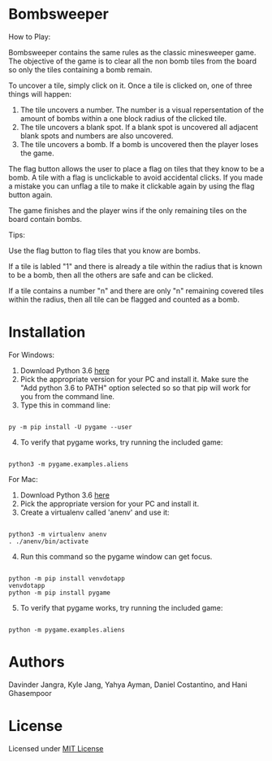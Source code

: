 # Bombsweeper

How to Play:

Bombsweeper contains the same rules as the classic minesweeper game.  The objective of the game is to clear all the non bomb tiles from the board so only the tiles containing a bomb remain.

To uncover a tile, simply click on it.  Once a tile is clicked on, one of three things will happen: 
1. The tile uncovers a number.  The number is a visual repersentation of the amount of bombs within a one block radius of the clicked tile.
2. The tile uncovers a blank spot.  If a blank spot is uncovered all adjacent blank spots and numbers are also uncovered.
3. The tile uncovers a bomb.  If a bomb is uncovered then the player loses the game.

The flag button allows the user to place a flag on tiles that they know to be a bomb.  A tile with a flag is unclickable to avoid accidental clicks.  If you made a mistake you can unflag a tile to make it clickable again by using the flag button again.

The game finishes and the player wins if the only remaining tiles on the board contain bombs.

Tips: 

Use the flag button to flag tiles that you know are bombs.

If a tile is labled "1" and there is already a tile within the radius that is known to be a bomb, then all the others are safe and can be clicked.

If a tile contains a number "n" and there are only "n" remaining covered tiles within the radius, then all tile can be flagged and counted as a bomb.

# Installation
For Windows:
1. Download Python 3.6 [here](https://www.python.org/downloads/release/python-368/)
2. Pick the appropriate version for your PC and install it. Make sure the "Add python 3.6 to PATH" option selected so so that pip will work for you from the command line.
3. Type this in command line:
```

py -m pip install -U pygame --user

```
4. To verify that pygame works, try running the included game:
```

python3 -m pygame.examples.aliens

```

For Mac:
1. Download Python 3.6 [here](https://www.python.org/downloads/release/python-368/)
2. Pick the appropriate version for your PC and install it. 
3. Create a virtualenv called 'anenv' and use it:
```

python3 -m virtualenv anenv
. ./anenv/bin/activate

```
4. Run this command so the pygame window can get focus.
```

python -m pip install venvdotapp
venvdotapp
python -m pip install pygame

```
5. To verify that pygame works, try running the included game:
```

python -m pygame.examples.aliens

```
# Authors
Davinder Jangra, Kyle Jang, Yahya Ayman, Daniel Costantino, and Hani Ghasempoor

# License

Licensed under [MIT License](https://tasdikrahman.mit-license.org/)
